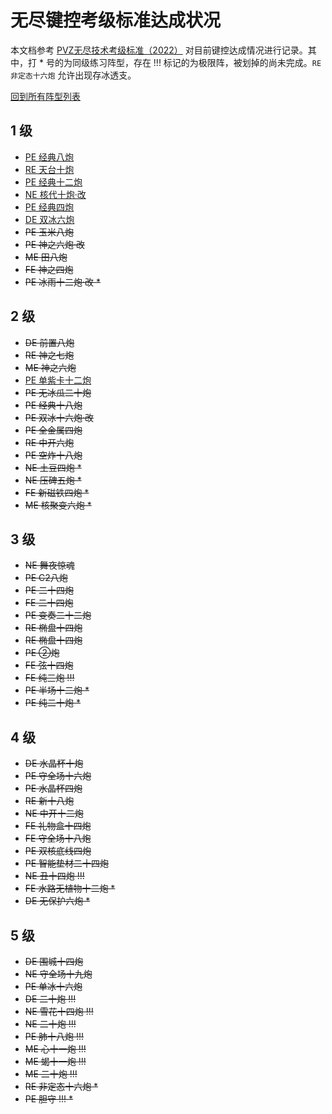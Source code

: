 # 无尽键控考级标准达成状况

本文档参考 [PVZ无尽技术考级标准（2022）](https://www.bilibili.com/read/cv16510468/) 对目前键控达成情况进行记录。其中，打 * 号的为同级练习阵型，存在 !!! 标记的为极限阵，被划掉的尚未完成。`RE 非定态十六炮` 允许出现存冰透支。

[回到所有阵型列表](./README.md)

## 1 级

- [PE 经典八炮](./PE经典八炮/jd8p-P4c.cpp)
- [RE 天台十炮](./RE天台十炮/tt10p.cpp)
- [PE 经典十二炮](./PE经典十二炮/jd12p.cpp)
- [NE 核代十炮·改](./NE核代十炮·改/nen10p.cpp)
- [PE 经典四炮](./PE经典四炮/jd4p.cpp)
- [DE 双冰六炮](./DE双冰六炮/2i6p.cpp)
- ~~PE 玉米八炮~~
- ~~PE 神之六炮·改~~
- ~~ME 田八炮~~
- ~~FE 神之四炮~~
- ~~PE 冰雨十二炮·改 *~~

## 2 级

- ~~DE 前置八炮~~
- ~~RE 神之七炮~~
- ~~ME 神之六炮~~
- [PE 单紫卡十二炮](./PE单紫卡十二炮/dzk12p.cpp)
- ~~PE 无冰瓜二十炮~~
- ~~PE 经典十八炮~~
- ~~PE 双冰十六炮·改~~
- ~~PE 全金属四炮~~
- ~~RE 中开六炮~~
- ~~PE 空炸十八炮~~
- ~~NE 土豆四炮 *~~
- ~~NE 压碑五炮 *~~
- ~~FE 新磁铁四炮 *~~
- ~~ME 核聚变六炮 *~~

## 3 级

- ~~NE 舞夜惊魂~~
- ~~PE C2八炮~~
- ~~PE 二十四炮~~
- ~~FE 二十四炮~~
- ~~PE 变奏二十二炮~~
- ~~RE 椭盘十四炮~~
- ~~RE 椭盘十四炮~~
- ~~PE ②炮~~
- ~~FE 弦十四炮~~
- ~~FE 纯三炮 !!!~~
- ~~PE 半场十二炮 *~~
- ~~PE 纯二十炮 *~~

## 4 级

- ~~DE 水晶杯十炮~~
- ~~PE 守全场十六炮~~
- ~~PE 水晶杯四炮~~
- ~~RE 新十八炮~~
- ~~NE 中开十二炮~~
- ~~FE 礼物盒十四炮~~
- ~~FE 守全场十八炮~~
- ~~PE 双核底线四炮~~
- ~~PE 智能垫材二十四炮~~
- ~~NE 丑十四炮 !!!~~
- ~~FE 水路无植物十二炮 *~~
- ~~DE 无保护六炮 *~~

## 5 级
- ~~DE 围城十四炮~~
- ~~NE 守全场十九炮~~
- ~~PE 单冰十六炮~~
- ~~DE 二十炮 !!!~~
- ~~NE 雪花十四炮 !!!~~
- ~~NE 二十炮 !!!~~
- ~~PE 肺十八炮 !!!~~
- ~~ME 心十一炮 !!!~~
- ~~ME 蝎十一炮 !!!~~
- ~~ME 二十炮 !!!~~
- ~~RE 非定态十六炮 *~~
- ~~PE 胆守 !!! *~~
